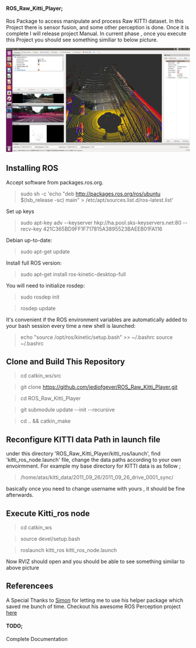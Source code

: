 #### ROS_Raw_Kitti_Player;

Ros Package to access  manipulate and process Raw KITTI dataset. In this Project there is sensor fusion, and some other perception is done. Once it is complete I will release project Manual. In current phase , once you execute this Project you should see something similiar to below picture.


![](resources/ros_raw_kitti.png)


## Installing ROS

  Accept software from packages.ros.org. 

 > sudo sh -c 'echo "deb http://packages.ros.org/ros/ubuntu $(lsb_release -sc) main" > /etc/apt/sources.list.d/ros-latest.list'

Set up keys

 > sudo apt-key adv --keyserver hkp://ha.pool.sks-keyservers.net:80 --recv-key 421C365BD9FF1F717815A3895523BAEEB01FA116
 
Debian  up-to-date: 
 > sudo apt-get update

Install full ROS version: 
 > sudo apt-get install ros-kinetic-desktop-full


You will need to initialize rosdep:
 > sudo rosdep init

 > rosdep update
 
It's convenient if the ROS environment variables are automatically added to your bash session every time a new shell is launched: 
 > echo "source /opt/ros/kinetic/setup.bash" >> ~/.bashrc
 > source ~/.bashrc

 ## Clone and Build This Repository

 > cd catkin_ws/src

 > git clone https://github.com/jediofgever/ROS_Raw_Kitti_Player.git

 > cd ROS_Raw_Kitti_Player

 > git submodule update --init --recursive

 > cd .. && catkin_make 

 ## Reconfigure KITTI data Path in launch file 

 under this directory 'ROS_Raw_Kitti_Player/kitti_ros/launch',  find 'kitti_ros_node.launch' file,
 change the data paths according to your own envoirmment. For example my base directory for KITTI data is as follow ; 

 > /home/atas/kitti_data/2011_09_26/2011_09_26_drive_0001_sync/

 basically once you need to change username with yours , it should be fine afterwards.

 ## Execute Kitti_ros node

 > cd catkin_ws

 > source devel/setup.bash 

 > roslaunch kitti_ros kitti_ros_node.launch

 Now RVIZ should open and you should be able to see something similar to above picture


## Referencees


A Special Thanks to [Simon](https://github.com/appinho) for letting me to use his helper package which saved me bunch of time. 
Checkout his awesome ROS Perception project [here](https://github.com/appinho/SARosPerceptionKitti)






 

#### TODO;
Complete Documentation
